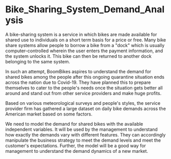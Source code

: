 # Bike_Sharing_System_Demand_Analysis
A bike-sharing system is a service in which bikes are made available for shared use to individuals on a short term basis for a price or free. Many bike share systems allow people to borrow a bike from a \"dock\" which is usually computer-controlled wherein the user enters the payment information, and the system unlocks it. This bike can then be returned to another dock belonging to the same system.

In such an attempt, BoomBikes aspires to understand the demand for shared bikes among the people after this ongoing quarantine situation ends across the nation due to Covid-19. They have planned this to prepare themselves to cater to the people's needs once the situation gets better all around and stand out from other service providers and make huge profits.

Based on various meteorological surveys and people's styles, the service provider firm has gathered a large dataset on daily bike demands across the American market based on some factors.

We need to model the demand for shared bikes with the available independent variables. It will be used by the management to understand how exactly the demands vary with different features. They can accordingly manipulate the business strategy to meet the demand levels and meet the customer's expectations. Further, the model will be a good way for management to understand the demand dynamics of a new market.
